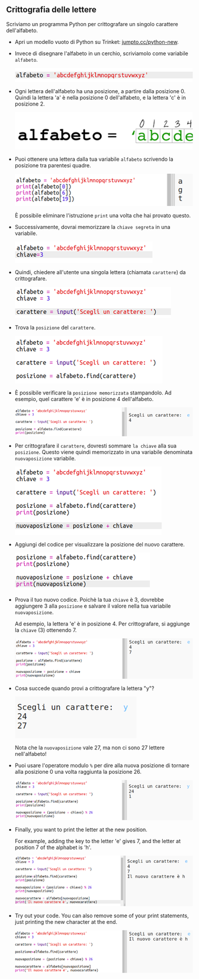## Crittografia delle lettere

Scriviamo un programma Python per crittografare un singolo carattere dell'alfabeto.

+ Apri un modello vuoto di Python su Trinket: <a href="http://jumpto.cc/python-new" target="_blank">jumpto.cc/python-new</a>.

+ Invece di disegnare l'alfabeto in un cerchio, scriviamolo come variabile `alfabeto`.
    
    ![screenshot](images/messages-alphabet.png)

+ Ogni lettera dell'alfabeto ha una posizione, a partire dalla posizione 0. Quindi la lettera 'a' è nella posizione 0 dell'alfabeto, e la lettera 'c' è in posizione 2.
    
    ![screenshot](images/messages-array.png)

+ Puoi ottenere una lettera dalla tua variabile `alfabeto` scrivendo la posizione tra parentesi quadre.
    
    ![screenshot](images/messages-alphabet-array.png)
    
    È possibile eliminare l'istruzione `print` una volta che hai provato questo.

+ Successivamente, dovrai memorizzare la `chiave segreta` in una variabile.
    
    ![screenshot](images/messages-key.png)

+ Quindi, chiedere all'utente una singola lettera (chiamata `carattere`) da crittografare.
    
    ![screenshot](images/messages-character.png)

+ Trova la `posizione` del `carattere`.
    
    ![screenshot](images/messages-position.png)

+ È possibile verificare la `posizione memorizzata` stampandolo. Ad esempio, quel carattere 'e' è in posizione 4 dell'alfabeto.
    
    ![screenshot](images/messages-position-test.png)

+ Per crittografare il `carattere`, dovresti sommare `la chiave` alla sua `posizione`. Questo viene quindi memorizzato in una variabile denominata `nuovaposizione` variabile.
    
    ![screenshot](images/messages-newposition.png)

+ Aggiungi del codice per visualizzare la posizione del nuovo carattere.
    
    ![screenshot](images/messages-newposition-print.png)

+ Prova il tuo nuovo codice. Poichè la tua `chiave` è 3, dovrebbe aggiungere 3 alla `posizione` e salvare il valore nella tua variabile `nuovaposizione`.
    
    Ad esempio, la lettera 'e' è in posizione 4. Per crittografare, si aggiunge la `chiave` (3) ottenendo 7.
    
    ![screenshot](images/messages-newposition-test.png)

+ Cosa succede quando provi a crittografare la lettera "y"?
    
    ![screenshot](images/messages-modulus-bug.png)
    
    Nota che la `nuovaposizione` vale 27, ma non ci sono 27 lettere nell'alfabeto!

+ Puoi usare l'operatore modulo `%` per dire alla nuova posizione di tornare alla posizione 0 una volta raggiunta la posizione 26.
    
    ![screenshot](images/messages-modulus.png)

+ Finally, you want to print the letter at the new position.
    
    For example, adding the key to the letter 'e' gives 7, and the letter at position 7 of the alphabet is 'h'.
    
    ![screenshot](images/messages-newcharacter.png)

+ Try out your code. You can also remove some of your print statements, just printing the new character at the end.
    
    ![screenshot](images/messages-enc-test.png)
